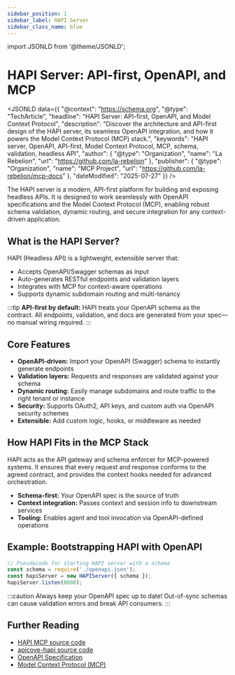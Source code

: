 ```yaml
---
sidebar_position: 1
sidebar_label: HAPI Server
sidebar_class_name: blue
---
```

import JSONLD from '@theme/JSONLD';

# HAPI Server: API-first, OpenAPI, and MCP

<JSONLD data={{
  "@context": "https://schema.org",
  "@type": "TechArticle",
  "headline": "HAPI Server: API-first, OpenAPI, and Model Context Protocol",
  "description": "Discover the architecture and API-first design of the HAPI server, its seamless OpenAPI integration, and how it powers the Model Context Protocol (MCP) stack.",
  "keywords": "HAPI server, OpenAPI, API-first, Model Context Protocol, MCP, schema, validation, headless API",
  "author": {
    "@type": "Organization",
    "name": "La Rebelion",
    "url": "https://github.com/la-rebelion"
  },
  "publisher": {
    "@type": "Organization",
    "name": "MCP Project",
    "url": "https://github.com/la-rebelion/mcp-docs"
  },
  "dateModified": "2025-07-27"
}} />

The HAPI server is a modern, API-first platform for building and exposing headless APIs. It is designed to work seamlessly with OpenAPI specifications and the Model Context Protocol (MCP), enabling robust schema validation, dynamic routing, and secure integration for any context-driven application.

## What is the HAPI Server?
HAPI (Headless API) is a lightweight, extensible server that:
- Accepts OpenAPI/Swagger schemas as input
- Auto-generates RESTful endpoints and validation layers
- Integrates with MCP for context-aware operations
- Supports dynamic subdomain routing and multi-tenancy

:::tip
**API-first by default:** HAPI treats your OpenAPI schema as the contract. All endpoints, validation, and docs are generated from your spec—no manual wiring required.
:::

## Core Features
- **OpenAPI-driven:** Import your OpenAPI (Swagger) schema to instantly generate endpoints
- **Validation layers:** Requests and responses are validated against your schema
- **Dynamic routing:** Easily manage subdomains and route traffic to the right tenant or instance
- **Security:** Supports OAuth2, API keys, and custom auth via OpenAPI security schemes
- **Extensible:** Add custom logic, hooks, or middleware as needed

## How HAPI Fits in the MCP Stack
HAPI acts as the API gateway and schema enforcer for MCP-powered systems. It ensures that every request and response conforms to the agreed contract, and provides the context hooks needed for advanced orchestration.

- **Schema-first:** Your OpenAPI spec is the source of truth
- **Context integration:** Passes context and session info to downstream services
- **Tooling:** Enables agent and tool invocation via OpenAPI-defined operations

## Example: Bootstrapping HAPI with OpenAPI
```js
// Pseudocode for starting HAPI server with a schema
const schema = require('./openapi.json');
const hapiServer = new HAPIServer({ schema });
hapiServer.listen(8080);
```

:::caution
Always keep your OpenAPI spec up to date! Out-of-sync schemas can cause validation errors and break API consumers.
:::

## Further Reading
- [HAPI MCP source code](https://github.com/la-rebelion/hapi-mcp)
- [apicove-hapi source code](https://github.com/la-rebelion/apicove-hapi)
- [OpenAPI Specification](https://swagger.io/specification/)
- [Model Context Protocol (MCP)](https://github.com/la-rebelion)
